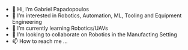 - 👋 Hi, I’m Gabriel Papadopoulos
- 👀 I’m interested in Robotics, Automation, ML, Tooling and Equipment Engineering
- 🌱 I’m currently learning Robotics/UAVs 
- 💞️ I’m looking to collaborate on Robotics in the Manufacting Setting
- 📫 How to reach me ...

<!---
gapapadopoulos/gapapadopoulos is a ✨ special ✨ repository because its `README.md` (this file) appears on your GitHub profile.
You can click the Preview link to take a look at your changes.
--->
